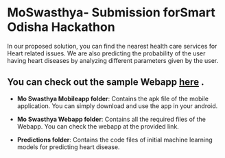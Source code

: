 # MoSwasthya- Submission forSmart Odisha Hackathon

In our proposed solution, you can find the nearest health care services for Heart related issues. We are also predicting the probability of the user having heart diseases by analyzing different parameters given by the user.

## **You can check out the sample Webapp** [here](https://apps.coeaibbsr.in/moswasthya) **.**

- **Mo Swasthya Mobileapp folder**:  Contains the apk file of the mobile application. You can simply download and use the app in your android.

- **Mo Swasthya Webapp folder**: Contains all the required files of the Webapp. You can check the webapp at the provided link.

- **Predictions folder**: Contains the code files of initial machine learning models for predicting heart disease.
